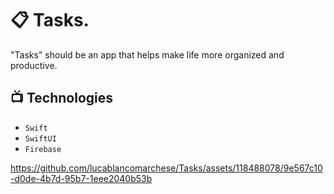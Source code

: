 # 📋 Tasks.

"Tasks" should be an app that helps make life more organized and productive.

## 📺 Technologies

- `Swift`
- `SwiftUI`
- `Firebase`











https://github.com/lucablancomarchese/Tasks/assets/118488078/9e567c10-d0de-4b7d-95b7-1eee2040b53b


